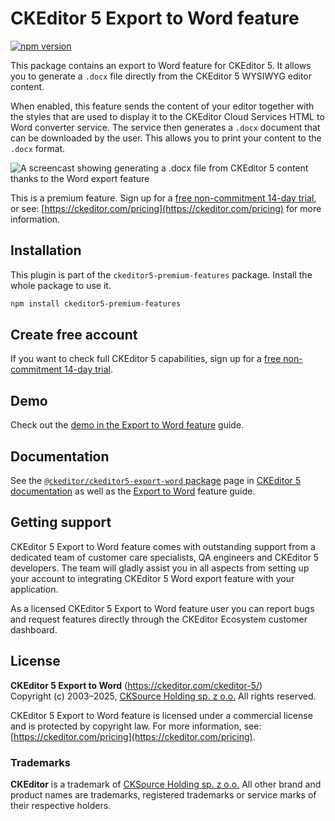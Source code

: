 CKEditor&nbsp;5 Export to Word feature
======================================

[![npm version](https://badge.fury.io/js/%40ckeditor%2Fckeditor5-export-word.svg)](https://www.npmjs.com/package/@ckeditor/ckeditor5-export-word)

This package contains an export to Word feature for CKEditor&nbsp;5. It allows you to generate a `.docx` file directly from the CKEditor&nbsp;5 WYSIWYG editor content.

When enabled, this feature sends the content of your editor together with the styles that are used to display it to the CKEditor Cloud Services HTML to Word converter service. The service then generates a `.docx` document that can be downloaded by the user. This allows you to print your content to the `.docx` format.

![A screencast showing generating a `.docx` file from CKEditor&nbsp;5 content thanks to the Word export feature](https://c.cksource.com/a/1/img/npm/ckeditor-5-word-export.gif)

This is a premium feature. Sign up for a [free non-commitment 14-day trial](https://portal.ckeditor.com/checkout?plan=free), or see: [https://ckeditor.com/pricing](https://ckeditor.com/pricing) for more information.

## Installation

This plugin is part of the `ckeditor5-premium-features` package. Install the whole package to use it.

```bash
npm install ckeditor5-premium-features
```

## Create free account

If you want to check full CKEditor&nbsp;5 capabilities, sign up for a [free non-commitment 14-day trial](https://portal.ckeditor.com/checkout?plan=free).

## Demo

Check out the [demo in the Export to Word feature](https://ckeditor.com/docs/ckeditor5/latest/features/converters/export-word.html#demo) guide.

## Documentation

See the [`@ckeditor/ckeditor5-export-word` package](https://ckeditor.com/docs/ckeditor5/latest/api/export-word.html) page in [CKEditor&nbsp;5 documentation](https://ckeditor.com/docs/ckeditor5/latest/) as well as the [Export to Word](https://ckeditor.com/docs/ckeditor5/latest/features/converters/export-word.html) feature guide.

## Getting support

CKEditor&nbsp;5 Export to Word feature comes with outstanding support from a dedicated team of customer care specialists, QA engineers and CKEditor&nbsp;5 developers. The team will gladly assist you in all aspects from setting up your account to integrating CKEditor&nbsp;5 Word export feature with your application.

As a licensed CKEditor&nbsp;5 Export to Word feature user you can report bugs and request features directly through the CKEditor Ecosystem customer dashboard.


## License

**CKEditor&nbsp;5 Export to Word** (https://ckeditor.com/ckeditor-5/)<br>
Copyright (c) 2003–2025, [CKSource Holding sp. z o.o.](https://cksource.com)  All rights reserved.

CKEditor&nbsp;5 Export to Word feature is licensed under a commercial license and is protected by copyright law. For more information, see: [https://ckeditor.com/pricing](https://ckeditor.com/pricing).

### Trademarks

**CKEditor** is a trademark of [CKSource Holding sp. z o.o.](https://cksource.com)  All other brand and product names are trademarks, registered trademarks or service marks of their respective holders.

